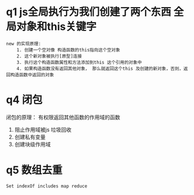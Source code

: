 # q1 js全局执行为我们创建了两个东西 全局对象和this关键字
    new 的实现原理:
        1. 创建一个空对像 构造函数的this指向这个空对象
        2. 这个新对象被执行[原型]连接
        3. 执行这个构造函数属性和方法添加到this 这个引用的对象中
        4. 如果构造函数没有返回其他对象， 那么就返回这个this 及创建的新对象，否则，返回构造函数中返回的对象

# q4 闭包
 闭包的原理： 有权限返回其他函数的作用域的函数
 1. 阻止作用域被js 垃圾回收
 2. 创建私有变量
 3. 创建块级作用域

# q5 数组去重
    Set indexOf includes map reduce
